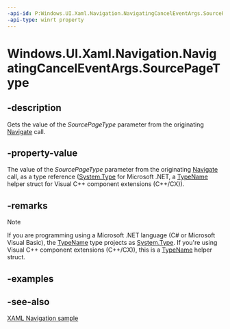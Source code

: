 ```yaml
---
-api-id: P:Windows.UI.Xaml.Navigation.NavigatingCancelEventArgs.SourcePageType
-api-type: winrt property
---
```


<!-- Property syntax
public Windows.UI.Xaml.Interop.TypeName SourcePageType { get; }
-->

# Windows.UI.Xaml.Navigation.NavigatingCancelEventArgs.SourcePageType

## -description
Gets the value of the *SourcePageType* parameter from the originating [Navigate](../windows.ui.xaml.controls/frame_navigate_1426351961.md) call.

## -property-value
The value of the *SourcePageType* parameter from the originating [Navigate](../windows.ui.xaml.controls/frame_navigate_1426351961.md) call, as a type reference ([System.Type](https://docs.microsoft.com/dotnet/api/system.type?redirectedfrom=MSDN) for Microsoft .NET, a [TypeName](../windows.ui.xaml.interop/typename.md) helper struct for Visual C++ component extensions (C++/CX)).

## -remarks
> [!NOTE]
> If you are programming using a Microsoft .NET language (C# or Microsoft Visual Basic), the [TypeName](../windows.ui.xaml.interop/typename.md) type projects as [System.Type](https://docs.microsoft.com/dotnet/api/system.type?redirectedfrom=MSDN). If you're using Visual C++ component extensions (C++/CX)), this is a [TypeName](../windows.ui.xaml.interop/typename.md) helper struct.

## -examples

## -see-also
[XAML Navigation sample](https://github.com/microsoft/Windows-universal-samples/tree/master/Samples/XamlNavigation)
